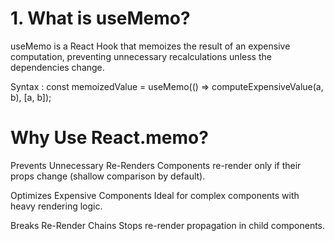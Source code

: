 # 1. What is useMemo?
   useMemo is a React Hook that memoizes the result of an expensive computation, preventing unnecessary recalculations unless the dependencies change.

Syntax :
const memoizedValue = useMemo(() => computeExpensiveValue(a, b), [a, b]);


# Why Use React.memo?
Prevents Unnecessary Re-Renders
Components re-render only if their props change (shallow comparison by default).

Optimizes Expensive Components
Ideal for complex components with heavy rendering logic.

Breaks Re-Render Chains
Stops re-render propagation in child components.